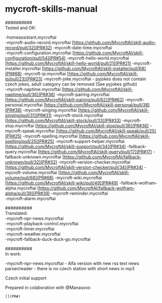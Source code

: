# mycroft-skills-manual  
##########  
Tested and OK:  

-homeassistant.mycroftai  
-mycroft-audio-record.mycroftai    [https://github.com/MycroftAI/skill-audio-record/pull/32](PR#32)
-mycroft-date-time.mycroftai  
-mycroft-configuration.mycroftai    [https://github.com/MycroftAI/skill-configuration/pull/54](PR#54)
-mycroft-hello-world.mycroftai    [https://github.com/MycroftAI/skill-hello-world/pull/21](PR#21)
-mycroft-installer.mycroftai    [https://github.com/MycroftAI/skill-installer/pull/68](PR#68)
-mycroft-ip.mycroftai    [https://github.com/MycroftAI/skill-ip/pull/23](PR#23)
-mycroft-joke.mycroftai  - pyjokes does not contain czech jokes, adult category can be removed (See pyjokes github)  
-mycroft-naptime.mycroftai    [https://github.com/MycroftAI/skill-naptime/pull/36](PR#36)
-mycroft-pairing.mycroftai    [https://github.com/MycroftAI/skill-pairing/pull/62](PR#62)
-mycroft-personal.mycroftai    [https://github.com/MycroftAI/skill-personal/pull/38](PR#38)
-mycroft-singing.mycroftai    [https://github.com/MycroftAI/skill-singing/pull/31](PR#31)
-mycroft-stock.mycroftai    [https://github.com/MycroftAI/skill-stock/pull/33](PR#33)
-mycroft-stop.mycroftai    [https://github.com/MycroftAI/skill-stop/pull/36](PR#36)
-mycroft-speak.mycroftai    [https://github.com/MycroftAI/skill-speak/pull/25](PR#25)
-mycroft-spelling.mycroftai    [https://github.com/MycroftAI/skill-spelling/pull/25](PR#25)
-mycroft-support-helper.mycroftai    [https://github.com/MycroftAI/skill-support/pull/34](PR#34)
-fallback-query.mycroftai    [https://github.com/MycroftAI/skill-query/pull/17](PR#17)
-fallback-unknown.mycroftai    [https://github.com/MycroftAI/fallback-unknown/pull/32](PR#32)
-mycroft-version-checker.mycroftai    [https://github.com/MycroftAI/skill-version-checker/pull/34](PR#34)
-mycroft-volume.mycroftai    [https://github.com/MycroftAI/skill-volume/pull/68](PR#68)
-mycroft-wiki.mycroftai    [https://github.com/MycroftAI/skill-wiki/pull/49](PR#49)
-fallback-wolfram-alpha.mycroftai    [https://github.com/MycroftAI/fallback-wolfram-alpha/pull/39](PR#39)
-mycroft-reminder.mycroftai  
-mycroft-alarm.mycroftai
  
##########  
Translated:  
-mycroft-npr-news.mycroftai  
-mycroft-playback-control.mycroftai  
-mycroft-timer.mycroftai  
-mycroft-weather.mycroftai  
-mycroft-fallback-duck-duck-go.mycroftai  

##########  
In work:  
  
-mycroft-npr-news.mycroftai - Alfa version with new rss text news parser/reader - there is no czech station with short news in mp3


Czech initial support

Prepared in colaboration with @Manasovo

    [](PR#)